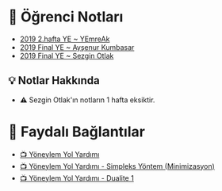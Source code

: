 # 📕 Öğrenci Notları

<!--YPackage.YGitbookIntegration-tarafından-otomatik-oluşturulmuştur-->

- [2019 2.hafta YE ~ YEmreAk](2019%202.hafta%20YE%20~%20YEmreAk.pdf)
- [2019 Final YE ~ Ayşenur Kumbasar](2019%20Final%20YE%20~%20Ay%C5%9Fenur%20Kumbasar.pdf)
- [2019 Final YE ~ Sezgin Otlak](2019%20Final%20YE%20~%20Sezgin%20Otlak.pdf)

<!--YPackage.YGitbookIntegration-tarafından-otomatik-oluşturulmuştur-->

## 💡 Notlar Hakkında

- ⚠️ Sezgin Otlak'ın notların 1 hafta eksiktir.

# 🔗 Faydalı Bağlantılar

- [📺 Yöneylem Yol Yardımı](https://www.youtube.com/user/YoneylemDestek/videos)
- [📺 Yöneylem Yol Yardımı - Simpleks Yöntem (Minimizasyon)](https://www.youtube.com/watch?v=4zfZ3bmTeOc)
- [📺 Yöneylem Yol Yardımı - Dualite 1](https://www.youtube.com/watch?v=t8aEzBOOJFM)
